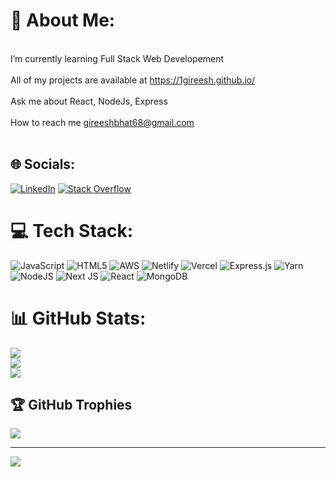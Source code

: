 # 💫 About Me:
<br> I’m currently learning Full Stack Web Developement<br><br>All of my projects are available at https://1gireesh.github.io/<br><br> Ask me about React, NodeJs, Express<br><br>How to reach me gireeshbhat68@gmail.com<br><br>


## 🌐 Socials:
[![LinkedIn](https://img.shields.io/badge/LinkedIn-%230077B5.svg?logo=linkedin&logoColor=white)](https://linkedin.com/in/gireesh-bhat-51bba8238/) [![Stack Overflow](https://img.shields.io/badge/-Stackoverflow-FE7A16?logo=stack-overflow&logoColor=white)](https://stackoverflow.com/users/18001518/gireesh-bhat) 

# 💻 Tech Stack:
![JavaScript](https://img.shields.io/badge/javascript-%23323330.svg?style=for-the-badge&logo=javascript&logoColor=%23F7DF1E) ![HTML5](https://img.shields.io/badge/html5-%23E34F26.svg?style=for-the-badge&logo=html5&logoColor=white) ![AWS](https://img.shields.io/badge/AWS-%23FF9900.svg?style=for-the-badge&logo=amazon-aws&logoColor=white) ![Netlify](https://img.shields.io/badge/netlify-%23000000.svg?style=for-the-badge&logo=netlify&logoColor=#00C7B7) ![Vercel](https://img.shields.io/badge/vercel-%23000000.svg?style=for-the-badge&logo=vercel&logoColor=white) ![Express.js](https://img.shields.io/badge/express.js-%23404d59.svg?style=for-the-badge&logo=express&logoColor=%2361DAFB) ![Yarn](https://img.shields.io/badge/yarn-%232C8EBB.svg?style=for-the-badge&logo=yarn&logoColor=white) ![NodeJS](https://img.shields.io/badge/node.js-6DA55F?style=for-the-badge&logo=node.js&logoColor=white) ![Next JS](https://img.shields.io/badge/Next-black?style=for-the-badge&logo=next.js&logoColor=white) ![React](https://img.shields.io/badge/react-%2320232a.svg?style=for-the-badge&logo=react&logoColor=%2361DAFB) ![MongoDB](https://img.shields.io/badge/MongoDB-%234ea94b.svg?style=for-the-badge&logo=mongodb&logoColor=white)
# 📊 GitHub Stats:
![](https://github-readme-stats.vercel.app/api?username=1Gireesh&theme=dark&hide_border=false&include_all_commits=true&count_private=true)<br/>
![](https://github-readme-streak-stats.herokuapp.com/?user=1Gireesh&theme=dark&hide_border=false)<br/>
![](https://github-readme-stats.vercel.app/api/top-langs/?username=1Gireesh&theme=dark&hide_border=false&include_all_commits=true&count_private=true&layout=compact)

## 🏆 GitHub Trophies
![](https://github-profile-trophy.vercel.app/?username=1Gireesh&theme=flat&no-frame=false&no-bg=false&margin-w=4)

---
[![](https://visitcount.itsvg.in/api?id=1Gireesh&icon=0&color=0)](https://visitcount.itsvg.in)

<!-- Proudly created with GPRM ( https://gprm.itsvg.in ) -->
